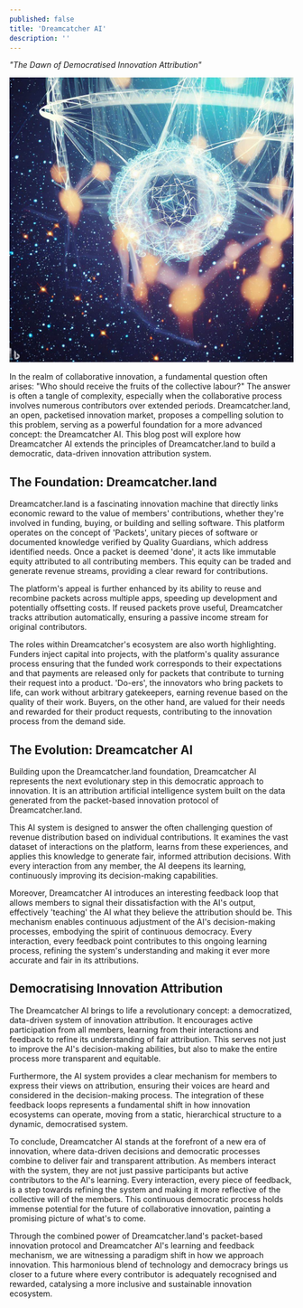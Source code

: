 ```yaml
---
published: false
title: 'Dreamcatcher AI'
description: ''
---
```


_"The Dawn of Democratised Innovation Attribution"_

![](assets/2023-05-22-dreamcatcher-ai.jpeg)

In the realm of collaborative innovation, a fundamental question often arises: "Who should receive the fruits of the collective labour?" The answer is often a tangle of complexity, especially when the collaborative process involves numerous contributors over extended periods. Dreamcatcher.land, an open, packetised innovation market, proposes a compelling solution to this problem, serving as a powerful foundation for a more advanced concept: the Dreamcatcher AI. This blog post will explore how Dreamcatcher AI extends the principles of Dreamcatcher.land to build a democratic, data-driven innovation attribution system.

## The Foundation: Dreamcatcher.land

Dreamcatcher.land is a fascinating innovation machine that directly links economic reward to the value of members' contributions, whether they're involved in funding, buying, or building and selling software. This platform operates on the concept of 'Packets', unitary pieces of software or documented knowledge verified by Quality Guardians, which address identified needs. Once a packet is deemed 'done', it acts like immutable equity attributed to all contributing members. This equity can be traded and generate revenue streams, providing a clear reward for contributions. 

The platform's appeal is further enhanced by its ability to reuse and recombine packets across multiple apps, speeding up development and potentially offsetting costs. If reused packets prove useful, Dreamcatcher tracks attribution automatically, ensuring a passive income stream for original contributors. 

The roles within Dreamcatcher's ecosystem are also worth highlighting. Funders inject capital into projects, with the platform's quality assurance process ensuring that the funded work corresponds to their expectations and that payments are released only for packets that contribute to turning their request into a product. 'Do-ers', the innovators who bring packets to life, can work without arbitrary gatekeepers, earning revenue based on the quality of their work. Buyers, on the other hand, are valued for their needs and rewarded for their product requests, contributing to the innovation process from the demand side.

## The Evolution: Dreamcatcher AI

Building upon the Dreamcatcher.land foundation, Dreamcatcher AI represents the next evolutionary step in this democratic approach to innovation. It is an attribution artificial intelligence system built on the data generated from the packet-based innovation protocol of Dreamcatcher.land.

This AI system is designed to answer the often challenging question of revenue distribution based on individual contributions. It examines the vast dataset of interactions on the platform, learns from these experiences, and applies this knowledge to generate fair, informed attribution decisions. With every interaction from any member, the AI deepens its learning, continuously improving its decision-making capabilities.

Moreover, Dreamcatcher AI introduces an interesting feedback loop that allows members to signal their dissatisfaction with the AI's output, effectively 'teaching' the AI what they believe the attribution should be. This mechanism enables continuous adjustment of the AI's decision-making processes, embodying the spirit of continuous democracy. Every interaction, every feedback point contributes to this ongoing learning process, refining the system's understanding and making it ever more accurate and fair in its attributions.

## Democratising Innovation Attribution

The Dreamcatcher AI brings to life a revolutionary concept: a democratized, data-driven system of innovation attribution. It encourages active participation from all members, learning from their interactions and feedback to refine its understanding of fair attribution. This serves not just to improve the AI's decision-making abilities, but also to make the entire process more transparent and equitable.

Furthermore, the AI system provides a clear mechanism for members to express their views on attribution, ensuring their voices are heard and considered in the decision-making process. The integration of these feedback loops represents a fundamental shift in how innovation ecosystems can operate, moving from a static, hierarchical structure to a dynamic, democratised system.

To conclude, Dreamcatcher AI stands at the forefront of a new era of innovation, where data-driven decisions and democratic processes combine to deliver fair and transparent attribution. As members interact with the system, they are not just passive participants but active contributors to the AI's learning. Every interaction, every piece of feedback, is a step towards refining the system and making it more reflective of the collective will of the members. This continuous democratic process holds immense potential for the future of collaborative innovation, painting a promising picture of what's to come. 

Through the combined power of Dreamcatcher.land's packet-based innovation protocol and Dreamcatcher AI's learning and feedback mechanism, we are witnessing a paradigm shift in how we approach innovation. This harmonious blend of technology and democracy brings us closer to a future where every contributor is adequately recognised and rewarded, catalysing a more inclusive and sustainable innovation ecosystem.